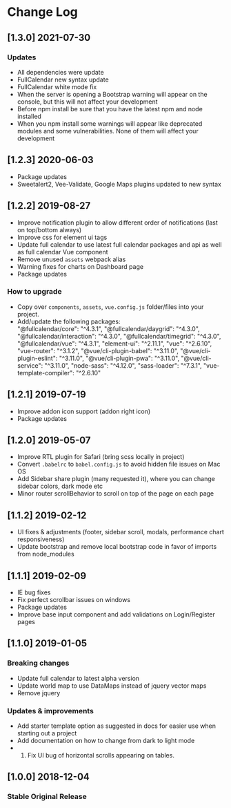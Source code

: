 # Change Log

## [1.3.0] 2021-07-30
### Updates 
- All dependencies were update
- FullCalendar new syntax update
- FullCalendar white mode fix
- When the server is opening a Bootstrap warning will appear on the console, but this will not affect your development
- Before npm install be sure that you have the latest npm and node installed
- When you npm install some warnings will appear like deprecated modules and some vulnerabilities. None of them will affect your development

## [1.2.3] 2020-06-03
- Package updates
- Sweetalert2, Vee-Validate, Google Maps plugins updated to new syntax

## [1.2.2] 2019-08-27
- Improve notification plugin to allow different order of notifications (last on top/bottom always)
- Improve css for element ui tags
- Update full calendar to use latest full calendar packages and api as well as full calendar Vue component
- Remove unused `assets` webpack alias
- Warning fixes for charts on Dashboard page
- Package updates

### How to upgrade
- Copy over `components`, `assets`, `vue.config.js` folder/files into your project.
- Add/update the following packages:  
 "@fullcalendar/core": "^4.3.1",
 "@fullcalendar/daygrid": "^4.3.0",
 "@fullcalendar/interaction": "^4.3.0",
 "@fullcalendar/timegrid": "^4.3.0",
 "@fullcalendar/vue": "^4.3.1",
 "element-ui": "^2.11.1",
 "vue": "^2.6.10",
 "vue-router": "^3.1.2",
 "@vue/cli-plugin-babel": "^3.11.0",
 "@vue/cli-plugin-eslint": "^3.11.0",
 "@vue/cli-plugin-pwa": "^3.11.0",
 "@vue/cli-service": "^3.11.0",
 "node-sass": "^4.12.0",
 "sass-loader": "^7.3.1",
 "vue-template-compiler": "^2.6.10"


## [1.2.1] 2019-07-19
- Improve addon icon support (addon right icon)
- Package updates

## [1.2.0] 2019-05-07

- Improve RTL plugin for Safari (bring scss locally in project)
- Convert `.babelrc` to `babel.config.js` to avoid hidden file issues on Mac OS
- Add Sidebar share plugin (many requested it), where you can change sidebar colors, dark mode etc
- Minor router scrollBehavior to scroll on top of the page on each page

## [1.1.2] 2019-02-12

- UI fixes & adjustments (footer, sidebar scroll, modals, performance chart responsiveness)
- Update bootstrap and remove local bootstrap code in favor of imports from node_modules

## [1.1.1] 2019-02-09

- IE bug fixes
- Fix perfect scrollbar issues on windows
- Package updates
- Improve base input component and add validations on Login/Register pages

## [1.1.0] 2019-01-05

### Breaking changes
- Update full calendar to latest alpha version
- Update world map to use DataMaps instead of jquery vector maps
- Remove jquery

### Updates & improvements
- Add starter template option as suggested in docs for easier use when starting out a project
- Add documentation on how to change from dark to light mode
- 1. Fix UI bug of horizontal scrolls appearing on tables.

## [1.0.0] 2018-12-04
### Stable Original Release
